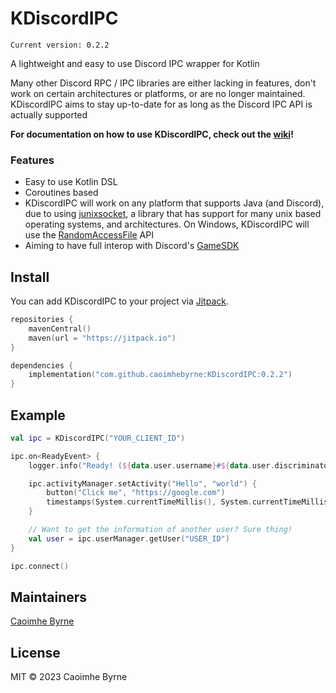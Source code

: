 # KDiscordIPC

``Current version: 0.2.2``

A lightweight and easy to use Discord IPC wrapper for Kotlin

Many other Discord RPC / IPC libraries are either lacking in features, don't work on certain architectures or platforms,
or are no longer maintained. KDiscordIPC aims to stay up-to-date for as long as the Discord IPC API is actually
supported

**For documentation on how to use KDiscordIPC, check out the [wiki](https://github.com/cbyrneee/KDiscordIPC/wiki)!**

### Features

- Easy to use Kotlin DSL
- Coroutines based
- KDiscordIPC will work on any platform that supports Java (and Discord), due to using [junixsocket](https://kohlschutter.github.io/junixsocket/), a library that has
  support for many unix based operating systems, and architectures. On Windows, KDiscordIPC will use the [RandomAccessFile](https://docs.oracle.com/en/java/javase/16/docs/api/java.base/java/io/RandomAccessFile.html) API
- Aiming to have full interop with Discord's [GameSDK](https://discord.com/developers/docs/game-sdk/sdk-starter-guide)

## Install

You can add KDiscordIPC to your project via [Jitpack](https://jitpack.io).

```kts
repositories {
    mavenCentral()
    maven(url = "https://jitpack.io")
}

dependencies {
    implementation("com.github.caoimhebyrne:KDiscordIPC:0.2.2")
}
```

## Example

```kotlin
val ipc = KDiscordIPC("YOUR_CLIENT_ID")

ipc.on<ReadyEvent> {
    logger.info("Ready! (${data.user.username}#${data.user.discriminator})")

    ipc.activityManager.setActivity("Hello", "world") {
        button("Click me", "https://google.com")
        timestamps(System.currentTimeMillis(), System.currentTimeMillis() + 50000)
    }

    // Want to get the information of another user? Sure thing!
    val user = ipc.userManager.getUser("USER_ID")
}

ipc.connect()
```

## Maintainers

[Caoimhe Byrne](https://github.com/caoimhebyrne)

## License

MIT © 2023 Caoimhe Byrne
